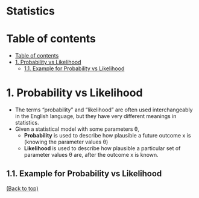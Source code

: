 # Statistics

# Table of contents
- [Table of contents](#table-of-contents)
- [1. Probability vs Likelihood](#1-probability-vs-likelihood)
  - [1.1. Example for Probability vs Likelihood](#11-example-for-probability-vs-likelihood) 

# 1. Probability vs Likelihood
- The terms “probability” and “likelihood” are often used interchangeably in the English language, but they have very different meanings in statistics.
- Given a statistical model with some parameters θ,
  - **Probability** is used to describe how plausible a future outcome x is (knowing the parameter values θ)
  - **Likelihood** is used to describe how plausible a particular set of parameter values θ are, after the outcome x is known.

## 1.1. Example for Probability vs Likelihood

[(Back to top)](#table-of-contents)

